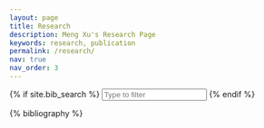 ```yaml
---
layout: page
title: Research
description: Meng Xu's Research Page
keywords: research, publication
permalink: /research/
nav: true
nav_order: 3
---
```


<!-- _pages/research.md -->

{% if site.bib_search %}
<input type="text" id="bibsearch" spellcheck="false" autocomplete="off" class="search bibsearch-form-input" placeholder="Type to filter">
{% endif %}

<div class="publications">

{% bibliography %}

</div>
